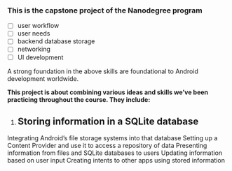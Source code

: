 
### This is the capstone project of the Nanodegree program

- [ ] user workflow
- [ ] user needs 
- [ ] backend database storage 
- [ ] networking 
- [ ] UI development

A strong foundation in the above skills are foundational to Android development worldwide. 

__This project is about combining various ideas and skills we’ve been practicing throughout the course. They include:__

1.  ## Storing information in a SQLite database
Integrating Android’s file storage systems into that database
Setting up a Content Provider and use it to access a repository of data
Presenting information from files and SQLite databases to users
Updating information based on user input
Creating intents to other apps using stored information

